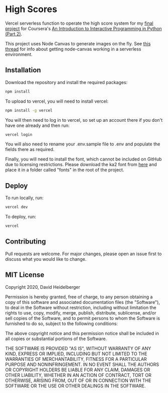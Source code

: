 # High Scores

Vercel serverless function to operate the high score system for my [final project](http://www.codeskulptor.org/#user47_phtMVqzmdN_6.py) for Coursera's [An Introduction to Interactive Programming in Python (Part 2)](https://www.coursera.org/learn/interactive-python-2?specialization=computer-fundamentals#syllabus).

This project uses Node Canvas to generate images on the fly. See [this thread](https://github.com/zeit/now/issues/3460) for info about getting node-canvas working in a serverless environment.

## Installation

Download the repository and install the required packages:

```bash
npm install
```

To upload to vercel, you will need to install vercel:

```bash
npm install -g vercel
```

You will then need to log in to vercel, so set up an account there if you don't have one already and then run:

```bash
vercel login
```

You will also need to rename your .env.sample file to .env and populate the fields there as required.

Finally, you will need to install the font, which cannot be included on GitHub due to licensing restrictions. Please download the ka2 font from [here](https://www.freefontspro.com/otf/1277/cosmos0.font) and place it in a folder called "fonts" in the root of the project.

## Deploy

To run locally, run:

```bash
vercel dev
```

To deploy, run:

```bash
vercel
```

## Contributing

Pull requests are welcome. For major changes, please open an issue first to discuss what you would like to change.

## MIT License

Copyright 2020, David Heidelberger

Permission is hereby granted, free of charge, to any person obtaining a copy of this software and associated documentation files (the "Software"), to deal in the Software without restriction, including without limitation the rights to use, copy, modify, merge, publish, distribute, sublicense, and/or sell copies of the Software, and to permit persons to whom the Software is furnished to do so, subject to the following conditions:

The above copyright notice and this permission notice shall be included in all copies or substantial portions of the Software.

THE SOFTWARE IS PROVIDED "AS IS", WITHOUT WARRANTY OF ANY KIND, EXPRESS OR IMPLIED, INCLUDING BUT NOT LIMITED TO THE WARRANTIES OF MERCHANTABILITY, FITNESS FOR A PARTICULAR PURPOSE AND NONINFRINGEMENT. IN NO EVENT SHALL THE AUTHORS OR COPYRIGHT HOLDERS BE LIABLE FOR ANY CLAIM, DAMAGES OR OTHER LIABILITY, WHETHER IN AN ACTION OF CONTRACT, TORT OR OTHERWISE, ARISING FROM, OUT OF OR IN CONNECTION WITH THE SOFTWARE OR THE USE OR OTHER DEALINGS IN THE SOFTWARE.

